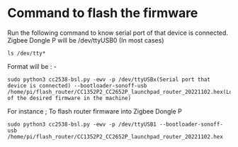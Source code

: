 # Command to flash the firmware

Run the following command to know serial port of that device is connected. Zigbee Dongle P will be /dev/ttyUSB0 (In most cases)
```
ls /dev/tty*
```

Format will be : -
```
sudo python3 cc2538-bsl.py -ewv -p /dev/ttyUSBx(Serial port that device is connected) --bootloader-sonoff-usb /home/pi/flash_router/CC1352P2_CC2652P_launchpad_router_20221102.hex(Location of the desired firmware in the machine)
```

For instance ; To flash router firmware into Zigbee Dongle P

```
sudo python3 cc2538-bsl.py -ewv -p /dev/ttyUSB1 --bootloader-sonoff-usb /home/pi/flash_router/CC1352P2_CC2652P_launchpad_router_20221102.hex
```

